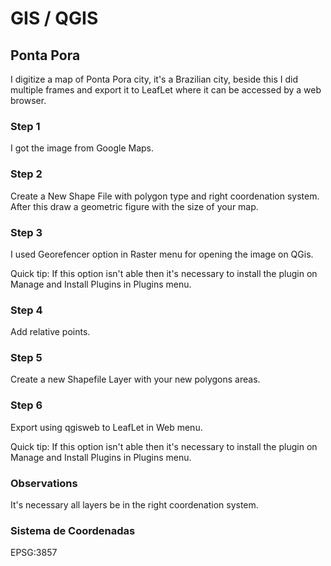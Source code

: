# GIS / QGIS


## Ponta Pora 

I digitize a map of Ponta Pora city, it's a Brazilian city, beside this I did multiple frames and export it to LeafLet where it can be accessed by a web browser.

### Step 1
I got the image from Google Maps.

### Step 2
Create a New Shape File  with polygon type and right coordenation system. After this draw a geometric figure with the size of your map.

### Step 3
I used Georefencer option in Raster menu for opening the image on QGis.

Quick tip:
If this option isn't able then it's necessary to install the plugin on Manage and Install Plugins in Plugins menu.

### Step 4
Add relative points.

### Step 5
Create a new Shapefile Layer with your new polygons areas.

### Step 6
Export using qgisweb to LeafLet in Web menu.

Quick tip:
If this option isn't able then it's necessary to install the plugin on Manage and Install Plugins in Plugins menu.

### Observations
It's necessary all layers be in the right coordenation system. 

### Sistema de Coordenadas
EPSG:3857

